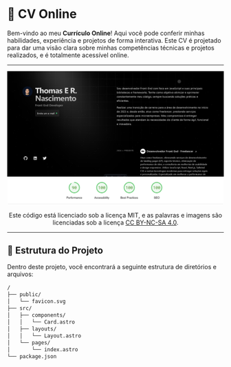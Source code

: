 # 📝  **CV Online**

Bem-vindo ao meu **Currículo Online**! Aqui você pode conferir minhas habilidades, experiência e projetos de forma interativa. Este CV é projetado para dar uma visão clara sobre minhas competências técnicas e projetos realizados, e é totalmente acessível online.

---

<div align="center">
  <img alt="Demo" src="./demo/print.png" />
  <img alt="Demo" src="./demo/pagespeed-score.png" />
</div>

<p align="center">
Este código está licenciado sob a licença MIT, e as palavras e imagens são licenciadas sob a licença <a href='https://creativecommons.org/licenses/by-nc-sa/4.0/'>CC BY-NC-SA 4.0</a>.
</p>

---

## 🚀 **Estrutura do Projeto**

Dentro deste projeto, você encontrará a seguinte estrutura de diretórios e arquivos:

```text
/
├── public/
│   └── favicon.svg
├── src/
│   ├── components/
│   │   └── Card.astro
│   ├── layouts/
│   │   └── Layout.astro
│   └── pages/
│       └── index.astro
└── package.json
```
